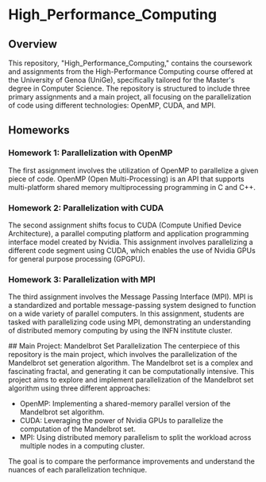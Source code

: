 # High_Performance_Computing
## Overview
This repository, "High_Performance_Computing," contains the coursework and assignments from the High-Performance Computing course offered at the University of Genoa (UniGe), specifically tailored for the Master's degree in Computer Science. The repository is structured to include three primary assignments and a main project, all focusing on the parallelization of code using different technologies: OpenMP, CUDA, and MPI.

## Homeworks
### Homework 1: Parallelization with OpenMP
The first assignment involves the utilization of OpenMP to parallelize a given piece of code. OpenMP (Open Multi-Processing) is an API that supports multi-platform shared memory multiprocessing programming in C and C++.

### Homework 2: Parallelization with CUDA
The second assignment shifts focus to CUDA (Compute Unified Device Architecture), a parallel computing platform and application programming interface model created by Nvidia. This assignment involves parallelizing a different code segment using CUDA, which enables the use of Nvidia GPUs for general purpose processing (GPGPU).

### Homework 3: Parallelization with MPI
The third assignment involves the Message Passing Interface (MPI). MPI is a standardized and portable message-passing system designed to function on a wide variety of parallel computers. In this assignment, students are tasked with parallelizing code using MPI, demonstrating an understanding of distributed memory computing by using the INFN institute cluster.

## Main Project: Mandelbrot Set Parallelization
The centerpiece of this repository is the main project, which involves the parallelization of the Mandelbrot set generation algorithm. The Mandelbrot set is a complex and fascinating fractal, and generating it can be computationally intensive. This project aims to explore and implement parallelization of the Mandelbrot set algorithm using three different approaches:

- OpenMP: Implementing a shared-memory parallel version of the Mandelbrot set algorithm.
- CUDA: Leveraging the power of Nvidia GPUs to parallelize the computation of the Mandelbrot set.
- MPI: Using distributed memory parallelism to split the workload across multiple nodes in a computing cluster.
  
The goal is to compare the performance improvements and understand the nuances of each parallelization technique.
